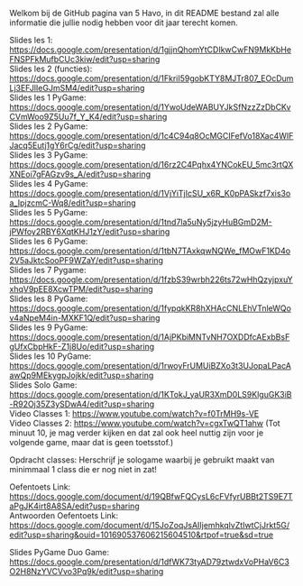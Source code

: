 Welkom bij de GitHub pagina van 5 Havo, in dit README bestand zal alle informatie die jullie nodig hebben voor dit jaar terecht komen.


Slides les 1: https://docs.google.com/presentation/d/1gjjnQhomYtCDIkwCwFN9MkKbHeFNSPFkMufbCUc3kiw/edit?usp=sharing  
Slides les 2 (functies): https://docs.google.com/presentation/d/1FkriI59gobKTY8MJTr807_EOcDumLj3EFJlIeGJmSM4/edit?usp=sharing  
Slides les 1 PyGame: https://docs.google.com/presentation/d/1YwoUdeWABUYJkSfNzzZzDbCKvCVmWoo9Z5Uu7f_Y_K4/edit?usp=sharing  
Slides les 2 PyGame: https://docs.google.com/presentation/d/1c4C94q8OcMGCIFefVo18Xac4WIFJacq5Eutj1gY6rCg/edit?usp=sharing  
Slides les 3 PyGame: https://docs.google.com/presentation/d/16rz2C4Pqhx4YNCokEU_5mc3rtQXXNEoi7gFAGzv9s_A/edit?usp=sharing  
Slides les 4 PyGame: https://docs.google.com/presentation/d/1VjYiTjIcSU_x6R_K0pPASkzf7xis3oa_IpjzcmC-Wq8/edit?usp=sharing  
Slides les 5 PyGame: https://docs.google.com/presentation/d/1tnd7la5uNy5jzyHuBGmD2M-jPWfoy2RBY6XqtKHJ1zY/edit?usp=sharing  
Slides les 6 PyGame: https://docs.google.com/presentation/d/1tbN7TAxkqwNQWe_fMOwF1KD4o2V5aJktcSooPF9WZaY/edit?usp=sharing  
Slides les 7 Pygame: https://docs.google.com/presentation/d/1fzbS39wrbh226ts72wHhQzyjpxuYxhqV9pEE8XcwTPM/edit?usp=sharing  
Slides les 8 PyGame: https://docs.google.com/presentation/d/1fypqkKR8hXHAcCNLEhVTnleWQov4aNpeM4in-MXKF1Q/edit?usp=sharing  
Slides les 9 PyGame: https://docs.google.com/presentation/d/1AjPKbiMNTvNH7OXDDfcAExbBsFgUfxCbpHkF-Z1j8Uo/edit?usp=sharing  
Slides les 10 PyGame: https://docs.google.com/presentation/d/1rwoyFrUMUiBZXo3t3UJopaLPacAawQp9MEkygpJojkk/edit?usp=sharing  
Slides Solo Game: https://docs.google.com/presentation/d/1KTokJ_yaUR3XmD0LS9KlguGK3iB-R92Oj35Z3ySDwA4/edit?usp=sharing  
Video Classes 1: https://www.youtube.com/watch?v=f0TrMH9s-VE  
Video Classes 2: https://www.youtube.com/watch?v=cgxTwQT1ahw (Tot minuut 10, je mag verder kijken en dat zal ook heel nuttig zijn voor je volgende game, maar dat is geen toetsstof.)  

Opdracht classes: Herschrijf je sologame waarbij je gebruikt maakt van minimmaal 1 class die er nog niet in zat!  

Oefentoets Link: https://docs.google.com/document/d/19QBfwFQCysL6cFVfyrUBBt2TS9E7TaPgJK4irt8A8SA/edit?usp=sharing  
Antwoorden Oefentoets Link: https://docs.google.com/document/d/15JoZoqJsAIIjemhkqlvZtIwtCjJrkt5G/edit?usp=sharing&ouid=101690537606215604510&rtpof=true&sd=true

Slides PyGame Duo Game: https://docs.google.com/presentation/d/1dfWK73tyAD79ztwdxVoPHaV6C3O2H8NzYVCVvo3Pq9k/edit?usp=sharing
